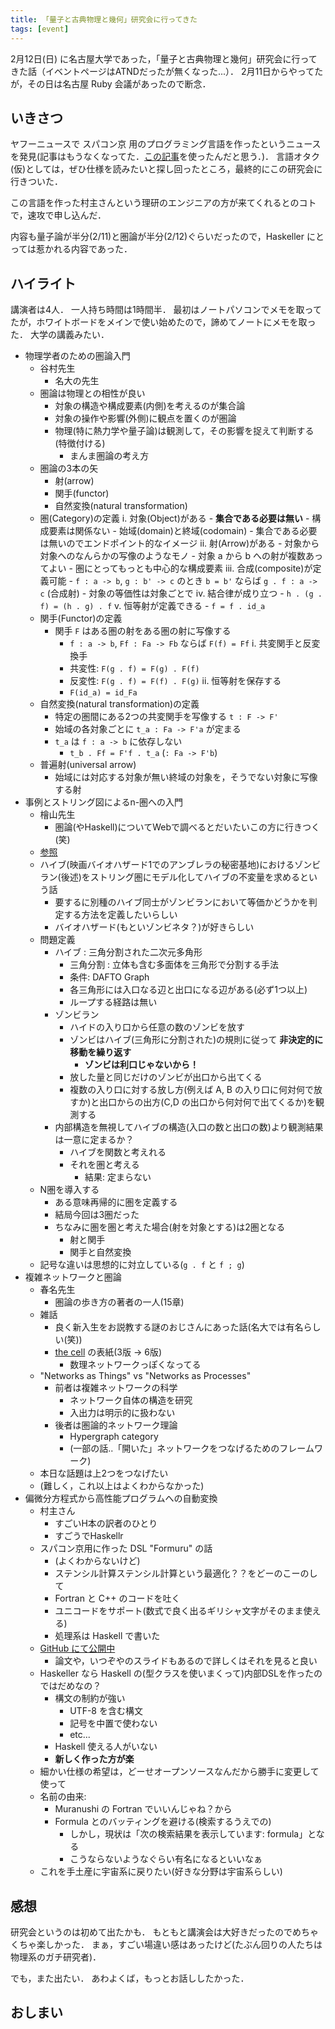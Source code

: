 ```yaml
---
title: 「量子と古典物理と幾何」研究会に行ってきた
tags: [event]
---
```


2月12日(日) に名古屋大学であった，「量子と古典物理と幾何」研究会に行ってきた話（イベントページはATNDだったが無くなった...）．
2月11日からやってたが，その日は名古屋 Ruby 会議があったので断念．

## いきさつ

ヤフーニュースで スパコン京 用のプログラミング言語を作ったというニュースを発見(記事はもうなくなってた．[この記事](http://www.riken.jp/pr/press/2016/20161202_3/)を使ったんだと思う．)．
言語オタク(仮)としては，ぜひ仕様を読みたいと探し回ったところ，最終的にこの研究会に行きついた．

この言語を作った村主さんという理研のエンジニアの方が来てくれるとのコトで，速攻で申し込んだ．

内容も量子論が半分(2/11)と圏論が半分(2/12)ぐらいだったので，Haskeller にとっては惹かれる内容であった．

## ハイライト

講演者は4人．
一人持ち時間は1時間半．
最初はノートパソコンでメモを取ってたが，ホワイトボードをメインで使い始めたので，諦めてノートにメモを取った．
大学の講義みたい．

- 物理学者のための圏論入門
    - 谷村先生
        - 名大の先生
    - 圏論は物理との相性が良い
        - 対象の構造や構成要素(内側)を考えるのが集合論
        - 対象の操作や影響(外側)に観点を置くのが圏論
        - 物理(特に熱力学や量子論)は観測して，その影響を捉えて判断する(特徴付ける)
            - まんま圏論の考え方
    - 圏論の3本の矢
        - 射(arrow)
        - 関手(functor)
        - 自然変換(natural transformation)
    - 圏(Category)の定義
        i. 対象(Object)がある
            - **集合である必要は無い**
            - 構成要素は関係ない
            - 始域(domain)と終域(codomain)
                - 集合である必要は無いのでエンドポイント的なイメージ
        ii. 射(Arrow)がある
            - 対象から対象へのなんらかの写像のようなモノ
            - 対象 a から b への射が複数あってよい
            - 圏にとってもっとも中心的な構成要素
        iii. 合成(composite)が定義可能
            - `f : a -> b`, `g : b' -> c` のとき `b = b'` ならば `g . f : a -> c` (合成射)
            - 対象の等価性は対象ごとで
        iv. 結合律が成り立つ
            - `h . (g . f) = (h . g) . f`
        v. 恒等射が定義できる
            - `f = f . id_a`
    - 関手(Functor)の定義
        - 関手 `F` はある圏の射をある圏の射に写像する
            - `f : a -> b`, `Ff : Fa -> Fb` ならば `F(f) = Ff`
        i. 共変関手と反変換手
            - 共変性: `F(g . f) = F(g) . F(f)`
            - 反変性: `F(g . f) = F(f) . F(g)`
        ii. 恒等射を保存する
            - `F(id_a) = id_Fa`
    - 自然変換(natural transformation)の定義
        - 特定の圏間にある2つの共変関手を写像する `t : F -> F'`
        - 始域の各対象ごとに `t_a : Fa -> F'a` が定まる
        - `t_a` は `f : a -> b` に依存しない
            - `t_b . Ff = F'f . t_a` (`: Fa -> F'b`)
    - 普遍射(universal arrow)
        - 始域には対応する対象が無い終域の対象を，そうでない対象に写像する射
- 事例とストリング図によるn-圏への入門
    - 檜山先生
        - 圏論(やHaskell)についてWebで調べるとだいたいこの方に行きつく(笑)
    - [参照](http://d.hatena.ne.jp/m-hiyama/20170213/1486961362)
    - ハイブ(映画バイオハザード1でのアンブレラの秘密基地)におけるゾンビラン(後述)をストリング圏にモデル化してハイブの不変量を求めるという話
        - 要するに別種のハイブ同士がゾンビランにおいて等価かどうかを判定する方法を定義したいらしい
        - バイオハザード(もといゾンビネタ？)が好きらしい
    - 問題定義
        - ハイブ : 三角分割された二次元多角形
            - 三角分割 : 立体も含む多面体を三角形で分割する手法
            - 条件: DAFTO Graph
            - 各三角形には入口なる辺と出口になる辺がある(必ず1つ以上)
            - ループする経路は無い
        - ゾンビラン
            - ハイドの入り口から任意の数のゾンビを放す
            - ゾンビはハイブ(三角形に分割された)の規則に従って **非決定的に移動を繰り返す**
                - **ゾンビは利口じゃないから！**
            - 放した量と同じだけのゾンビが出口から出てくる
            - 複数の入り口に対する放し方(例えば A, B の入り口に何対何で放すか)と出口からの出方(C,D の出口から何対何で出てくるか)を観測する
        - 内部構造を無視してハイブの構造(入口の数と出口の数)より観測結果は一意に定まるか？
            - ハイブを関数と考えれる
            - それを圏と考える
                - 結果: 定まらない
    - N圏を導入する
        - ある意味再帰的に圏を定義する
        - 結局今回は3圏だった
        - ちなみに圏を圏と考えた場合(射を対象とする)は2圏となる
            - 射と関手
            - 関手と自然変換
    - 記号な違いは思想的に対立している(`g . f` と `f ; g`)
- 複雑ネットワークと圏論
    - 春名先生
        - 圏論の歩き方の著者の一人(15章)
    - 雑話
        - 良く新入生をお説教する謎のおじさんにあった話(名大では有名らしい(笑))
        - [the cell](https://www.amazon.co.jp/dp/0815344325) の表紙(3版 -> 6版)
            - 数理ネットワークっぽくなってる
    - "Networks as Things" vs "Networks as Processes"
        - 前者は複雑ネットワークの科学
            - ネットワーク自体の構造を研究
            - 入出力は明示的に扱わない
        - 後者は圏論的ネットワーク理論
            - Hypergraph category
            - (一部の話..「開いた」ネットワークをつなげるためのフレームワーク)
    - 本日な話題は上2つをつなげたい
    - (難しく，これ以上はよくわからなかった)
- 偏微分方程式から高性能プログラムへの自動変換
    - 村主さん
        - すごいH本の訳者のひとり
        - すごうでHaskellr
    - スパコン京用に作った DSL "Formuru" の話
        - (よくわからないけど)
        - ステンシル計算ステンシル計算という最適化？？をどーのこーのして
        - Fortran と C++ のコードを吐く
        - ユニコードをサポート(数式で良く出るギリシャ文字がそのまま使える)
        - 処理系は Haskell で書いた
    - [GitHub にて公開中](https://github.com/nushio3/formura)
        - 論文や，いつぞやのスライドもあるので詳しくはそれを見ると良い
    - Haskeller なら Haskell の(型クラスを使いまくって)内部DSLを作ったのではだめなの？
        - 構文の制約が強い
            - UTF-8 を含む構文
            - 記号を中置で使わない
            - etc...
        - Haskell 使える人がいない
        - **新しく作った方が楽**
    - 細かい仕様の希望は，どーせオープンソースなんだから勝手に変更して使って
    - 名前の由来:
        - Muranushi の Fortran でいいんじゃね？から
        - Formula とのバッティングを避ける(検索するうえでの)
            - しかし，現状は「次の検索結果を表示しています: formula」となる
            - こうならないようなぐらい有名になるといいなぁ
    - これを手土産に宇宙系に戻りたい(好きな分野は宇宙系らしい)

## 感想

研究会というのは初めて出たかも．
もともと講演会は大好きだったのでめちゃくちゃ楽しかった．
まぁ，すごい場違い感はあったけど(たぶん回りの人たちは物理系のガチ研究者)．

でも，また出たい．
あわよくば，もっとお話ししたかった．

## おしまい
